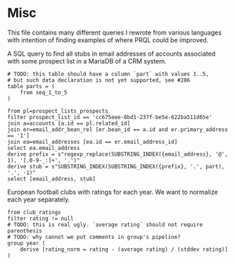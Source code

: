 # Misc

This file contains many different queries I rewrote from various languages with
intention of finding examples of where PRQL could be improved.

A SQL query to find all stubs in email addresses of accounts associated with
some prospect list in a MariaDB of a CRM system.

```prql
# TODO: this table should have a column `part` with values 1..5,
# but such data declaration is not yet supported, see #286
table parts = (
    from seq_1_to_5
)

from pl=prospect_lists_prospects
filter prospect_list_id == 'cc675eee-8bd1-237f-be5e-622ba511d65e'
join a=accounts [a.id == pl.related_id]
join er=email_addr_bean_rel [er.bean_id == a.id and er.primary_address == '1']
join ea=email_addresses [ea.id == er.email_address_id]
select ea.email_address
derive prefix = s"regexp_replace(SUBSTRING_INDEX({email_address}, '@', 1), '[.0-9-_:]+', '.')"
derive stub = s"SUBSTRING_INDEX(SUBSTRING_INDEX({prefix}, '.', part), '.', -1)"
select [email_address, stub]
```

European football clubs with ratings for each year. We want to normalize each
year separately.

```prql
from club_ratings
filter rating != null
# TODO: this is real ugly. `average rating` should not require parenthesis
# TODO: why cannot we put comments in group's pipeline?
group year (
    derive [rating_norm = rating - (average rating) / (stddev rating)]
)
```
